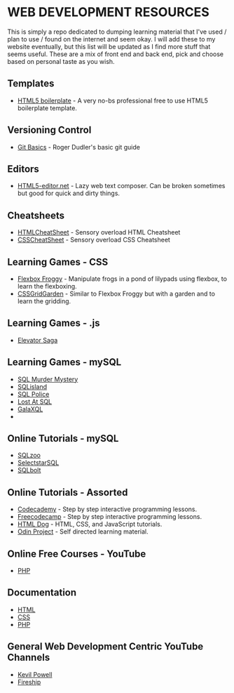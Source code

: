 # WEB DEVELOPMENT RESOURCES
This is simply a repo dedicated to dumping learning material that I've used / plan to use / found on the internet and seem okay.
I will add these to my website eventually, but this list will be updated as I find more stuff that seems useful.
These are a mix of front end and back end, pick and choose based on personal taste as you wish.

## Templates
- [HTML5 boilerplate](https://github.com/h5bp/html5-boilerplate) - A very no-bs professional free to use HTML5 boilerplate template.

## Versioning Control 
- [Git Basics](https://rogerdudler.github.io/git-guide/) - Roger Dudler's basic git guide

## Editors
- [HTML5-editor.net]( https://html5-editor.net/) - Lazy web text composer. Can be broken sometimes but good for quick and dirty things. 
    
## Cheatsheets 
- [HTMLCheatSheet](https://htmlcheatsheet.com/) - Sensory overload HTML Cheatsheet
- [CSSCheatSheet](https://htmlcheatsheet.com/css/) - Sensory overload CSS Cheatsheet

## Learning Games - CSS
- [Flexbox Froggy](https://flexboxfroggy.com/) - Manipulate frogs in a pond of lilypads using flexbox, to learn the flexboxing.
- [CSSGridGarden](https://cssgridgarden.com/) - Similar to Flexbox Froggy but with a garden and to learn the gridding.

## Learning Games - .js
- [Elevator Saga](https://play.elevatorsaga.com/)

## Learning Games - mySQL
- [SQL Murder Mystery](https://mystery.knightlab.com/)
- [SQLisland]( https://sql-island.informatik.uni-kl.de/)
- [SQL Police](https://sqlpd.com/)
- [Lost At SQL](https://lost-at-sql.therobinlord.com/)
- [GalaXQL](https://solhsa.com/g3/)
- 
## Online Tutorials - mySQL
- [SQLzoo](https://sqlzoo.net/wiki/SQL_Tutorial)
- [SelectstarSQL](https://selectstarsql.com/)
- [SQLbolt](https://sqlbolt.com/)

## Online Tutorials - Assorted
- [Codecademy](https://www.codecademy.com/) - Step by step interactive programming lessons.
- [Freecodecamp](https://www.freecodecamp.org/learn) - Step by step interactive programming lessons.
- [HTML Dog](https://www.htmldog.com/) - HTML, CSS, and JavaScript tutorials.
- [Odin Project](https://www.theodinproject.com/) - Self directed learning material.

## Online Free Courses - YouTube
- [PHP](https://www.youtube.com/watch?v=m52ljs78S24&list=PL0eyrZgxdwhwwQQZA79OzYwl5ewA7HQih)

## Documentation
- [HTML](https://developer.mozilla.org/en-US/docs/Web/HTML)
- [CSS]( https://developer.mozilla.org/en-US/docs/Web/css)
- [PHP](https://www.php.net/)

## General Web Development Centric YouTube Channels
- [Kevil Powell](https://www.youtube.com/@KevinPowell/videos)
- [Fireship](https://www.youtube.com/@Fireship)

